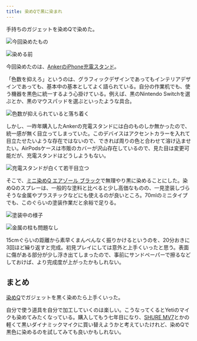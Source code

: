 ```yaml
---
title: 染めQで黒に染まれ
---
```

手持ちのガジェットを染めQで染めた。

![](https://lh4.googleusercontent.com/ue4sG45jIx3P53yIu5w_MsCfEEzDLClLdoLZKgx3Nky5S5PwtDFFl4B8_3s2Kft9FQ5GmBWaBmetltm5QyTCiD770dydfP4D4PJAml3YdtB3eJ1V4bMwZxE_5T8I5SPu5ncRdymW8vva38_NqMTBa-d1jSICXBf3qzTPaJFeTkU7G7lRbctzGUUr "今回染めたもの")

![](https://lh6.googleusercontent.com/Uj9y_-Dh4966so3ug6JsDM_V2ph9xqFDuWi9CHZ4jz313N225pBw6yHESzdpzQsQfl8P5yG05y-xI021gaT3gGQpNXM25BRd9CMAkSJ2eSgKJHe3KDQg-AjJzGrdZisZ3f-4s8zYYIPXb5W9at7Zi-f7xl_kvGU2CK33NqJksN6XPhfrwinlMbvr "染める前")

今回染めたのは、[AnkerのiPhone充電スタンド](https://r7kamura.com/articles/2021-09-06-anker-iphone-stand)。

「色数を抑えろ」というのは、グラフィックデザインであってもインテリアデザインであっても、基本中の基本としてよく語られている。自分の作業机でも、使う機器を黒色に統一するよう心掛けている。例えば、黒のNintendo Switchを選ぶとか、黒のマウスパッドを選ぶといったような具合。

![](https://lh3.googleusercontent.com/Kv0VATnHjQnAOPCN3L7YKHkvg8oUegUPrEazcySGk8L3pMPUgNF9TWIT4zmRl5SHg012b_dl0pwI60TGC2Htm7TF5Dn24GAkmRtTL_EdpglCjdlmwvwgEIhlztxE-NUHzZlIqVFd95pl3v7ecD8hgExdPD5HFxTBCwTFNJhxs5eM2itQc2w6i5gD "色数が抑えられていると落ち着く")

しかし、一昨年購入したAnkerの充電スタンドには白のものしか無かったので、統一感が無く目立ってしまっていた。このデバイスはアクセントカラーを入れて目立たせたいような存在ではないので、できれば周りの色と合わせて溶け込ませたい。AirPodsケースは市販のカバーが沢山存在しているので、見た目は変更可能だが、充電スタンドはどうしようもない。

![](https://lh6.googleusercontent.com/SJD6J8QEkMFrbi1B85aEi1Xn-KFdaFHWoptOap6TO8sJwn7opeiFOqqTBJySR6T_zFL8BwmbwMonZlj6sUrxZf1mbFZ2BUKL-1uVFWYAngjE7WK-S5WsC3yVw43pkjGLXgmHni02JlrtOiOZaq7NIKczCrYCarOyMSHeiBiY--79Bc_avcykj-Vk "充電スタンドが白くて若干目立つ")

そこで、[ミニ染めQ エアゾール ブラック](https://www.amazon.co.jp/dp/B003QMFUKO)で無理やり黒に染めることにした。染めQのスプレーは、一般的な塗料と比べると少し高価なものの、一見塗装しづらそうな金属やプラスチックなどにも使えるのが良いところ。70mlのミニタイプでも、このぐらいの塗装作業だと余裕で足りる。

![](https://lh4.googleusercontent.com/g7Ybh_0YBjrUOJcCe8bVmfez7TIc5NULhquWDVK9Ue7XX9FR7JzOSxV56ZgrnMrjGPUEVG5hnfNN93B21KATlJQY1OWlbhmO6g6mK9z1QtuxG4e9haa8dFi38izfwSCe4M-AiJdAn_5PJQwifGKybiKi4dl_BGKGpjw8itpdioykdZLqu5prm3s- "塗装中の様子")

![](https://lh3.googleusercontent.com/D-mUzXIFJPpKl4De-KaCUKw_oANd3QcACGyBjICzhiQoyd92_389G3YMbzfDTz0B7roVIh3rOvSmiS6cmoGbs637ZDWtvaO-3lfk3M-wjtaPfrEjhNzUOs-ZWed6wBoh-vQXESOwOxRJeE9N5DGnG3hqSDVz5-UOalTaVaAyKJawRTEXuODZOUUM "金属の柱も問題なし")

15cmぐらいの距離から素早くまんべんなく振りかけるというのを、20分おきに3回ほど繰り返すと完成。初見プレイにしては意外と上手くいったと思う。表面に傷がある部分が少し浮き出てしまったので、事前にサンドペーパーで擦るなどしておけば、より完成度が上がったかもしれない。

まとめ
---

[染めQ](https://www.amazon.co.jp/dp/B003QMFUKO)でガジェットを黒く染めたら上手くいった。

自分で使う道具を自分で加工していくのは楽しい。こうなってくるとYetiのマイクも染めてみたくなっている。購入してもう七年目になり、[SHURE MV7](https://www.amazon.co.jp/dp/B08KY7G1GV)とかの軽くて黒いダイナミックマイクに買い替えようかと考えていたけれど、染めQで黒色に染めるのを試してみても良いかもしれない。
